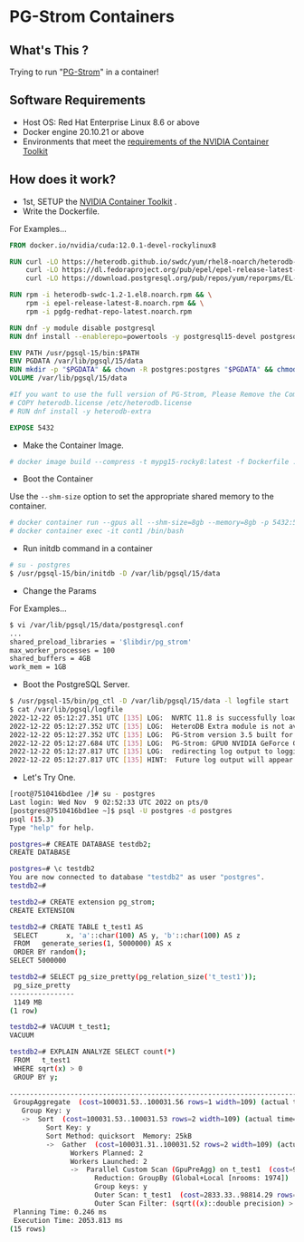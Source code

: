 # PG-Strom Containers

## What's This ?

Trying to run "[PG-Strom](https://github.com/heterodb/pg-strom)" in a container!

## Software Requirements

- Host OS: Red Hat Enterprise Linux 8.6 or above
- Docker engine 20.10.21 or above
- Environments that meet the [requirements of the NVIDIA Container Toolkit](https://docs.nvidia.com/datacenter/cloud-native/container-toolkit/install-guide.html#install-guide)

## How does it work?

- 1st, SETUP the [NVIDIA Container Toolkit](https://docs.nvidia.com/datacenter/cloud-native/container-toolkit/overview.html) .
- Write the Dockerfile.

For Examples...

```dockerfile
FROM docker.io/nvidia/cuda:12.0.1-devel-rockylinux8

RUN curl -LO https://heterodb.github.io/swdc/yum/rhel8-noarch/heterodb-swdc-1.2-1.el8.noarch.rpm && \
    curl -LO https://dl.fedoraproject.org/pub/epel/epel-release-latest-8.noarch.rpm && \
    curl -LO https://download.postgresql.org/pub/repos/yum/reporpms/EL-8-x86_64/pgdg-redhat-repo-latest.noarch.rpm

RUN rpm -i heterodb-swdc-1.2-1.el8.noarch.rpm && \
    rpm -i epel-release-latest-8.noarch.rpm && \
    rpm -i pgdg-redhat-repo-latest.noarch.rpm

RUN dnf -y module disable postgresql
RUN dnf install --enablerepo=powertools -y postgresql15-devel postgresql15-server postgresql-alternatives pg_strom-PG15 postgis32_15

ENV PATH /usr/pgsql-15/bin:$PATH
ENV PGDATA /var/lib/pgsql/15/data
RUN mkdir -p "$PGDATA" && chown -R postgres:postgres "$PGDATA" && chmod 777 "$PGDATA"
VOLUME /var/lib/pgsql/15/data

#If you want to use the full version of PG-Strom, Please Remove the Comments.
# COPY heterodb.license /etc/heterodb.license
# RUN dnf install -y heterodb-extra

EXPOSE 5432
```

- Make the Container Image.

```bash
# docker image build --compress -t mypg15-rocky8:latest -f Dockerfile .
```

- Boot the Container

Use the `--shm-size` option to set the appropriate shared memory to the container.

```bash
# docker container run --gpus all --shm-size=8gb --memory=8gb -p 5432:5432 -itd --name=cont1 mypg15-rocky8:latest
# docker container exec -it cont1 /bin/bash
```

- Run initdb command in a container

```bash
# su - postgres
$ /usr/pgsql-15/bin/initdb -D /var/lib/pgsql/15/data
```

- Change the Params

For Examples...

```bash
$ vi /var/lib/pgsql/15/data/postgresql.conf
...
shared_preload_libraries = '$libdir/pg_strom'
max_worker_processes = 100
shared_buffers = 4GB
work_mem = 1GB
```

- Boot the PostgreSQL Server.

```bash
$ /usr/pgsql-15/bin/pg_ctl -D /var/lib/pgsql/15/data -l logfile start
$ cat /var/lib/pgsql/logfile 
2022-12-22 05:12:27.351 UTC [135] LOG:  NVRTC 11.8 is successfully loaded.
2022-12-22 05:12:27.352 UTC [135] LOG:  HeteroDB Extra module is not available
2022-12-22 05:12:27.352 UTC [135] LOG:  PG-Strom version 3.5 built for PostgreSQL 15 (git: HEAD)
2022-12-22 05:12:27.684 UTC [135] LOG:  PG-Strom: GPU0 NVIDIA GeForce GTX 1050 Ti (6 SMs; 1417MHz, L2 1024kB), RAM 4038MB (128bits, 3.34GHz), PCI-E Bar1 0MB, CC 6.1
2022-12-22 05:12:27.817 UTC [135] LOG:  redirecting log output to logging collector process
2022-12-22 05:12:27.817 UTC [135] HINT:  Future log output will appear in directory "log".
```

- Let's Try One.

```bash
[root@7510416bd1ee /]# su - postgres
Last login: Wed Nov  9 02:52:33 UTC 2022 on pts/0
[postgres@7510416bd1ee ~]$ psql -U postgres -d postgres
psql (15.3)
Type "help" for help.

postgres=# CREATE DATABASE testdb2;
CREATE DATABASE

postgres=# \c testdb2
You are now connected to database "testdb2" as user "postgres".
testdb2=#

testdb2=# CREATE extension pg_strom;
CREATE EXTENSION

testdb2=# CREATE TABLE t_test1 AS
 SELECT       x, 'a'::char(100) AS y, 'b'::char(100) AS z
 FROM   generate_series(1, 5000000) AS x
 ORDER BY random();
SELECT 5000000

testdb2=# SELECT pg_size_pretty(pg_relation_size('t_test1'));
 pg_size_pretty 
----------------
 1149 MB
(1 row)

testdb2=# VACUUM t_test1;
VACUUM

testdb2=# EXPLAIN ANALYZE SELECT count(*)
 FROM   t_test1
 WHERE sqrt(x) > 0
 GROUP BY y;
                                                                        QUERY PLAN                                                                         
-----------------------------------------------------------------------------------------------------------------------------------------------------------
 GroupAggregate  (cost=100031.53..100031.56 rows=1 width=109) (actual time=2005.630..2009.869 rows=1 loops=1)
   Group Key: y
   ->  Sort  (cost=100031.53..100031.53 rows=2 width=109) (actual time=2005.609..2009.848 rows=3 loops=1)
         Sort Key: y
         Sort Method: quicksort  Memory: 25kB
         ->  Gather  (cost=100031.31..100031.52 rows=2 width=109) (actual time=1907.862..2009.776 rows=3 loops=1)
               Workers Planned: 2
               Workers Launched: 2
               ->  Parallel Custom Scan (GpuPreAgg) on t_test1  (cost=99031.31..99031.32 rows=1 width=109) (actual time=1856.234..1856.241 rows=1 loops=3)
                     Reduction: GroupBy (Global+Local [nrooms: 1974])
                     Group keys: y
                     Outer Scan: t_test1  (cost=2833.33..98814.29 rows=694445 width=101) (actual time=170.140..4400.335 rows=5000000 loops=1)
                     Outer Scan Filter: (sqrt((x)::double precision) > '0'::double precision)
 Planning Time: 0.246 ms
 Execution Time: 2053.813 ms
(15 rows)
```
